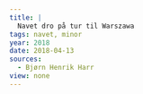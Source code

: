 ```yaml
---
title: |
  Navet dro på tur til Warszawa
tags: navet, minor
year: 2018
date: 2018-04-13
sources:
  - Bjørn Henrik Harr
view: none
---
```


